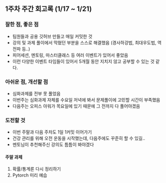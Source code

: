 ## 1주차 주간 회고록 (1/17 ~ 1/21)

### 잘한 점, 좋은 점
- 팀원들과 공용 깃허브 만들고 매일 커밋한 것
- 강의 및 과제 풀이에서 막혔던 부분을 스스로 해결했음 (경사하강법, 최대우도법, 역전파 등..)
- 피어세션, 멘토링, 마스터클래스 등 여러 이벤트가 있어서 좋았음
- 이런 다양한 이벤트 타임들이 있어서 5개월 동안 지치지 않고 공부할 수 있는 것 같다.

### 아쉬운 점, 개선할 점
- 심화과제를 전부 못 풀었음
- 이번주는 심화과제 자체를 수요일 저녁에 봐서 문제풀이에 고민할 시간이 부족했음
- 다음주는 오피스 아워가 목요일에 있기 때문에 그 전까지 다 풀어야겠음

### 도전할 것
- 이번 주말과 다음 주차도 1일 1커밋 이어가기
- 건강 관리를 위해 오전 운동을 시작했는데, 다음주에도 꾸준히 할 수 있길..
- 멘토님이 추천해주신 강의도 틈틈이 봐야겠다

#### 주말 과제
1. 확률/통계론 다시 정리하기
2. Pytorch 미리 예습
